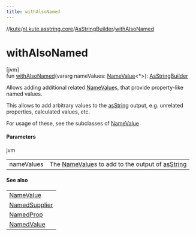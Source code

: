 ```yaml
---
title: withAlsoNamed
---
```

//[kute](../../../index.html)/[nl.kute.asstring.core](../index.html)/[AsStringBuilder](index.html)/[withAlsoNamed](with-also-named.html)



# withAlsoNamed



[jvm]\
fun [withAlsoNamed](with-also-named.html)(vararg nameValues: [NameValue](../../nl.kute.asstring.namedvalues/-name-value/index.html)&lt;*&gt;): [AsStringBuilder](index.html)



Allows adding additional related [NameValue](../../nl.kute.asstring.namedvalues/-name-value/index.html)s, that provide property-like named values.



This allows to add arbitrary values to the [asString](as-string.html) output, e.g. unrelated properties, calculated values, etc.



For usage of these, see the subclasses of [NameValue](../../nl.kute.asstring.namedvalues/-name-value/index.html)



#### Parameters


jvm

| | |
|---|---|
| nameValues | The [NameValue](../../nl.kute.asstring.namedvalues/-name-value/index.html)s to add to the output of [asString](as-string.html) |



#### See also


| |
|---|
| [NameValue](../../nl.kute.asstring.namedvalues/-name-value/index.html) |
| [NamedSupplier](../../nl.kute.asstring.namedvalues/-named-supplier/index.html) |
| [NamedProp](../../nl.kute.asstring.namedvalues/-named-prop/index.html) |
| [NamedValue](../../nl.kute.asstring.namedvalues/-named-value/index.html) |



